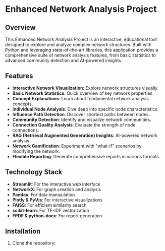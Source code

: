 # Enhanced Network Analysis Project

## Overview

This Enhanced Network Analysis Project is an interactive, educational tool designed to explore and analyze complex network structures. Built with Python and leveraging state-of-the-art libraries, this application provides a comprehensive suite of network analysis features, from basic statistics to advanced community detection and AI-powered insights.

## Features

- **Interactive Network Visualization**: Explore network structures visually.
- **Basic Network Statistics**: Quick overview of key network properties.
- **Concept Explanations**: Learn about fundamental network analysis concepts.
- **Individual Node Analysis**: Dive deep into specific node characteristics.
- **Influence Path Detection**: Discover shortest paths between nodes.
- **Community Detection**: Identify and visualize network communities.
- **Connection Quality Analysis**: Evaluate the strength of node connections.
- **RAG (Retrieval Augmented Generation) Insights**: AI-powered network analysis.
- **Network Gamification**: Experiment with "what-if" scenarios by modifying the network.
- **Flexible Reporting**: Generate comprehensive reports in various formats.

## Technology Stack

- **Streamlit**: For the interactive web interface
- **NetworkX**: For graph creation and analysis
- **Pandas**: For data manipulation
- **Plotly & PyVis**: For interactive visualizations
- **FAISS**: For efficient similarity search
- **scikit-learn**: For TF-IDF vectorization
- **FPDF & python-docx**: For report generation

## Installation

1. Clone the repository:

